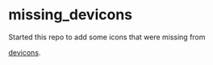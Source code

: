 # missing_devicons

Started this repo to add some icons that were missing from
<!-- add link to repo -->
[devicons](github.com/devicons/devicon/tree/master/icons/opengl "devicons").
